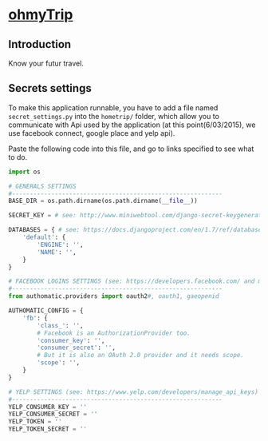 # [ohmyTrip](https://www.youtube.com/watch?v=oYQNKWkWXDo&list=PLDA0F1A37DA65A754&index=60)

## Introduction

Know your futur travel.

## Secrets settings 

To make this application runnable, you have to add a file named `secret_settings.py` into the `hometrip/` folder, which allow you to communicate with Api used by the application (at this point(6/03/2015), we use facebook connect, google place and yelp api).

Paste the following code into this file, and go to links specified to see what to do.

```python
import os 

# GENERALS SETTINGS
#-----------------------------------------------------------
BASE_DIR = os.path.dirname(os.path.dirname(__file__))

SECRET_KEY = # see: http://www.miniwebtool.com/django-secret-keygenerator/

DATABASES = { # see: https://docs.djangoproject.com/en/1.7/ref/databases/
    'default': {
        'ENGINE': '',
        'NAME': '',
    }
}

# FACEBOOK LOGINS SETTINGS (see: https://developers.facebook.com/ and make a new app)
#-----------------------------------------------------------
from authomatic.providers import oauth2#, oauth1, gaeopenid

AUTHOMATIC_CONFIG = {
    'fb': {
        'class_': '',
        # Facebook is an AuthorizationProvider too.
        'consumer_key': '',
        'consumer_secret': '',
        # But it is also an OAuth 2.0 provider and it needs scope.
        'scope': '',
    }
}

# YELP SETTINGS (see: https://www.yelp.com/developers/manage_api_keys)
#-----------------------------------------------------------
YELP_CONSUMER_KEY = ''
YELP_CONSUMER_SECRET = ''
YELP_TOKEN = ''
YELP_TOKEN_SECRET = ''
```